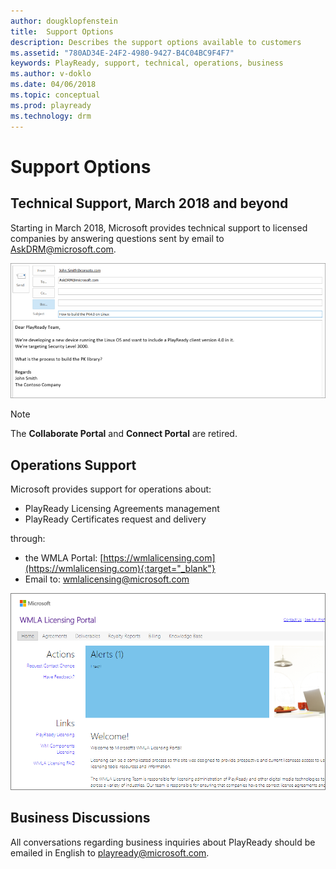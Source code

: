 ```yaml
---
author: dougklopfenstein
title:  Support Options
description: Describes the support options available to customers
ms.assetid: "780AD34E-24F2-4980-9427-B4C04BC9F4F7"
keywords: PlayReady, support, technical, operations, business
ms.author: v-doklo
ms.date: 04/06/2018
ms.topic: conceptual
ms.prod: playready
ms.technology: drm
---
```


# Support Options

## Technical Support, March 2018 and beyond

Starting in March 2018, Microsoft provides technical support to licensed companies by answering questions sent by email to [AskDRM@microsoft.com](mailto:AskDRM@microsoft.com).

![Sending email to AskDRM](images/send-to-askdrm.png)

>[!NOTE]
>The **Collaborate Portal** and **Connect Portal** are retired. 

## Operations Support

Microsoft provides support for operations about:

* PlayReady Licensing Agreements management
* PlayReady Certificates request and delivery

through:

* the WMLA Portal: [https://wmlalicensing.com](https://wmlalicensing.com){:target="_blank"}
* Email to: [wmlalicensing@microsoft.com](mailto:wmlalicensing@microsoft.com)

![Website home page for WMLA licensing](images/website-wmlalicensing-home.png)


## Business Discussions

All conversations regarding business inquiries about PlayReady should be emailed in English to [playready@microsoft.com](mailto:playready@microsoft.com). 
